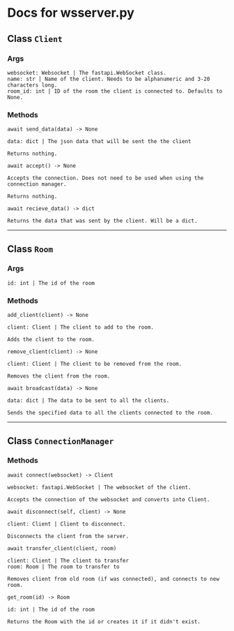 # Docs for wsserver.py

## Class `Client`
### Args
    websocket: Websocket | The fastapi.WebSocket class.
    name: str | Name of the client. Needs to be alphanumeric and 3-20 characters long.
    room_id: int | ID of the room the client is connected to. Defaults to None.

### Methods
`await send_data(data) -> None`<br>

    data: dict | The json data that will be sent the the client

    Returns nothing.

`await accept() -> None`<br>

    Accepts the connection. Does not need to be used when using the connection manager.

    Returns nothing.

`await recieve_data() -> dict`<br>

    Returns the data that was sent by the client. Will be a dict.

<hr>

## Class `Room`
### Args
    id: int | The id of the room

### Methods
`add_client(client) -> None`<br>

    client: Client | The client to add to the room.

    Adds the client to the room.

`remove_client(client) -> None`<br>

    client: Client | The client to be removed from the room.

    Removes the client from the room.

`await broadcast(data) -> None`<br>

    data: dict | The data to be sent to all the clients.

    Sends the specified data to all the clients connected to the room.

<hr>

## Class `ConnectionManager`
### Methods
`await connect(websocket) -> Client`

    websocket: fastapi.WebSocket | The websocket of the client.

    Accepts the connection of the websocket and converts into Client.

`await disconnect(self, client) -> None`

    client: Client | Client to disconnect.

    Disconnects the client from the server.

`await transfer_client(client, room)`

    client: Client | The client to transfer
    room: Room | The room to transfer to

    Removes client from old room (if was connected), and connects to new room.

`get_room(id) -> Room`

    id: int | The id of the room

    Returns the Room with the id or creates it if it didn't exist.